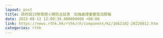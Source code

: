 ```yaml
---
layout: post
title: 政府設19隊夜間小隊防治鼠患　加強處理棄置發泡膠箱
date: 2022-08-12 12:09:39.000000000 +08:00
link: https://news.rthk.hk/rthk/ch/component/k2/1662102-20220812.htm
categories: rthk
---
```



